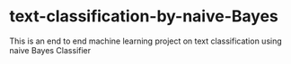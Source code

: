 # text-classification-by-naive-Bayes
This is an end to end machine learning project on text  classification using naive Bayes Classifier
